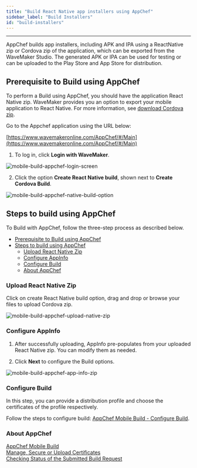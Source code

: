 ```yaml
---
title: "Build React Native app installers using AppChef"
sidebar_label: "Build Installers"
id: "build-installers"
---
```

---

AppChef builds app installers, including APK and IPA using a ReactNative zip or Cordova zip of the application, which can be exported from the WaveMaker Studio. The generated APK or IPA can be used for testing or can be uploaded to the Play Store and App Store for distribution. 

## Prerequisite to Build using AppChef

To perform a Build using AppChef, you should have the application React Native zip. WaveMaker provides you an option to export your mobile application to React Native. For more information, see [download Cordova zip](https://docs.wavemaker.com/learn/hybrid-mobile/mobile-build-manual#how-to-export-cordova-zip).

Go to the Appchef application using the URL below:

[https://www.wavemakeronline.com/AppChef/#/Main](https://www.wavemakeronline.com/AppChef/#/Main)

1. To log in, click **Login with WaveMaker**.

![mobile-build-appchef-login-screen](/learn/assets/mobile-build-appchef-login-screen.png)

2. Click the option **Create React Native build**, shown next to **Create Cordova Build**.

![mobile-build-appchef-native-build-option](/learn/assets/mobile-build-appchef-native-build-option.png)

## Steps to build using AppChef


To Build with AppChef, follow the three-step process as described below.

- [Prerequisite to Build using AppChef](#prerequisite-to-build-using-appchef)
- [Steps to build using AppChef](#steps-to-build-using-appchef)
  - [Upload React Native Zip](#upload-react-native-zip)
  - [Configure AppInfo](#configure-appinfo)
  - [Configure Build](#configure-build)
  - [About AppChef](#about-appchef)

### Upload React Native Zip

Click on create React Native build option, drag and drop or browse your files to upload Cordova zip.

![mobile-build-appchef-upload-native-zip](/learn/assets/mobile-build-upload-react-native-zip.png)

### Configure AppInfo

1. After successfully uploading, AppInfo pre-populates from your uploaded React Native zip. You can modify them as needed.

2. Click **Next** to configure the Build options.

![mobile-build-appchef-app-info-zip](/learn/assets/mobile-build-appchef-appInfo-rn.png)

### Configure Build

In this step, you can provide a distribution profile and choose the certificates of the profile respectively.

Follow the steps to configure build: [AppChef Mobile Build - Configure Build](/learn/hybrid-mobile/mobile-build-appchef#configure-build).

### About AppChef

[AppChef Mobile Build](/learn/hybrid-mobile/mobile-build-appchef)  
[Manage, Secure or Upload Certificates](/learn/hybrid-mobile/mobile-build-appchef#manage-or-upload-certificates)  
[Checking Status of the Submitted Build Request](/learn/hybrid-mobile/mobile-build-appchef#checking-status-of-the-submitted-build-request)

